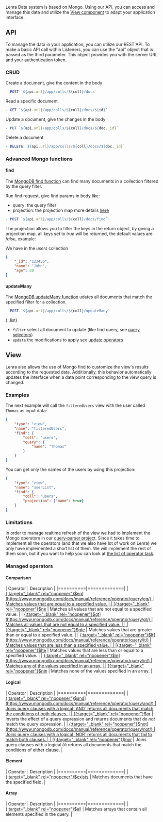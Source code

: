 Lenra Data system is based on Mongo.
Using our API, you can access and manage this data and utilize the [View component](/references/components-api/components/view.html) to adapt your application interface.

## API

To manage the data in your application, you can utilize our REST API.
To make a basic API call within Listeners, you can use the "api" object that is passed as the third parameter. This object provides you with the server URL and your authentication token.

### CRUD

Create a document, give the content in the body

```js
- POST `${api.url}/app/colls/${coll}/docs`
```

Read a specific document
```js
- GET `${api.url}/app/colls/${coll}/docs/${id}`
```

Update a document, give the changes in the body
```js
- PUT `${api.url}/app/colls/${coll}/docs/${doc._id}`
```

Delete a document
```js
- DELETE `${api.url}/app/colls/${coll}/docs/${doc._id}`
```
### Advanced Mongo functions


#### find

The [MongoDB find function](https://www.mongodb.com/docs/manual/reference/method/db.collection.find/) can find many documents in a collection filtered by the query filter.

Run find request, give find params in body like:
  - query: the query filter
  - projection: the projection map more details [here](#apiProjection)

```js
- POST `${api.url}/app/colls/${coll}/docs/find` 
```

The projection allows you to filter the keys in the return object, by giving a projection map, all keys set to *true* will be returned, the default values are *false*, example:

We have in the *users* collection 

```json
{
    "_id": "123456",
    "name": "John",
    "age": 20
}
```

#### updateMany

The [MongoDB updateMany function](https://www.mongodb.com/docs/manual/reference/method/db.collection.updateMany/) udates all documents that match the specified filter for a collection. 
```js
- POST `${api.url}/app/colls/${coll}/updateMany`
```

{:.list}
- `filter` select all document to update (like find query, see [query selectors](https://www.mongodb.com/docs/manual/reference/operator/query/#std-label-query-selectors))  
- `update` the modifications to apply see [update operators](https://www.mongodb.com/docs/manual/reference/operator/update/#std-label-update-operators)

## View

Lenra also allows the use of Mongo find to customize the view's results according to the requested data.
Additionally, this behavior automatically updates the interface when a data point corresponding to the view query is changed.
### Examples

The next example will call the `filteredUsers` view with the user called `Thomas` as input data:

```json
{
    "type": "view",
    "name": "filteredUsers",
    "find": {
        "coll": "users",
        "query": {
            "name": "Thomas"
        }
    }
}
```

You can get only the names of the users by using this projection:

```json
{
    "type": "view",
    "name": "userList",
    "find": {
        "coll": "users",
        "projection": {"name": true}
    }
}
```

### Limitations

In order to manage realtime refresh of the view we had to implement the Mongo operators in our [query-parser project](https://github.com/lenra-io/query-parser).
Since it takes time to implement all the operators (and that we also have lot of work on Lenra) we only have implemented a short list of them.
We will implement the rest of them soon, but if you want to help you can look at [the list of operator task](https://github.com/lenra-io/query-parser/issues?q=is%3Aissue+is%3Aopen+label%3A%22good+first+issue%22+operator).

### Managed operators

<!-- Get the groups and description from Mongo doc: https://www.mongodb.com/docs/manual/reference/operator/query/ -->

#### Comparison

| Operator | Description |
|==========|=============|
| [{:target="_blank" rel="noopener"}$eq](https://www.mongodb.com/docs/manual/reference/operator/query/eq/)     | Matches values that are equal to a specified value. |
| [{:target="_blank" rel="noopener"}$ne](https://www.mongodb.com/docs/manual/reference/operator/query/ne/)     | Matches all values that are not equal to a specified value. |
| [{:target="_blank" rel="noopener"}$gt](https://www.mongodb.com/docs/manual/reference/operator/query/gt/)     | Matches all values that are not equal to a specified value. |
 |
| [{:target="_blank" rel="noopener"}$gte](https://www.mongodb.com/docs/manual/reference/operator/query/gte/)   | Matches values that are greater than or equal to a specified value. |
| [{:target="_blank" rel="noopener"}$lt](https://www.mongodb.com/docs/manual/reference/operator/query/lt/)     | Matches values that are less than a specified value. |
| [{:target="_blank" rel="noopener"}$lte](https://www.mongodb.com/docs/manual/reference/operator/query/lte/)   | Matches values that are less than or equal to a specified value. |
| [{:target="_blank" rel="noopener"}$in](https://www.mongodb.com/docs/manual/reference/operator/query/in/)     | Matches any of the values specified in an array. | 
| [{:target="_blank" rel="noopener"}$nin](https://www.mongodb.com/docs/manual/reference/operator/query/nin/)   | Matches none of the values specified in an array. |

#### Logical

| Operator | Description |
|==========|=============|
| [{:target="_blank" rel="noopener"}$and](https://www.mongodb.com/docs/manual/reference/operator/query/and/)   | Joins query clauses with a logical `AND` returns all documents that match the conditions of both clauses. |
| [{:target="_blank" rel="noopener"}$or](https://www.mongodb.com/docs/manual/reference/operator/query/or/)     | Inverts the effect of a query expression and returns documents that do *not* match the query expression. |
| [{:target="_blank" rel="noopener"}$not](https://www.mongodb.com/docs/manual/reference/operator/query/not/)   | Joins query clauses with a logical `NOR` returns all documents that fail to match both clauses. |
| [{:target="_blank" rel="noopener"}$nor](https://www.mongodb.com/docs/manual/reference/operator/query/nor/)   | Joins query clauses with a logical `OR` returns all documents that match the conditions of either clause. |

#### Element

| Operator | Description |
|==========|=============|
| [{:target="_blank" rel="noopener"}$exists](https://www.mongodb.com/docs/manual/reference/operator/query/exists/) | Matches documents that have the specified field. |

#### Array

| Operator | Description |
|==========|=============|
| [{:target="_blank" rel="noopener"}$all](https://www.mongodb.com/docs/manual/reference/operator/query/all/)    | Matches arrays that contain all elements specified in the query. |
